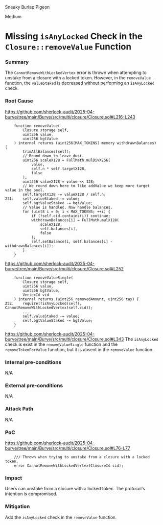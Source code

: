 Sneaky Burlap Pigeon

Medium

# Missing `isAnyLocked` Check in the `Closure::removeValue` Function


### Summary
The `CannotRemoveWithLockedVertex` error is thrown when attempting to unstake from a closure with a locked token. However, in the `removeValue` function, the `valueStaked` is decreased without performing an `isAnyLocked` check.

### Root Cause
https://github.com/sherlock-audit/2025-04-burve/tree/main/Burve/src/multi/closure/Closure.sol#L216-L243
```solidity
    function removeValue(
        Closure storage self,
        uint256 value,
        uint256 bgtValue
    ) internal returns (uint256[MAX_TOKENS] memory withdrawnBalances) {
        trimAllBalances(self);
        // Round down to leave dust.
        uint256 scaleX128 = FullMath.mulDivX256(
            value,
            self.n * self.targetX128,
            false
        );
        uint256 valueX128 = value << 128;
        // We round down here to like addValue we keep more target value in the pool.
        self.targetX128 -= valueX128 / self.n;
231:    self.valueStaked -= value;
        self.bgtValueStaked -= bgtValue;
        // Value is handled. Now handle balances.
        for (uint8 i = 0; i < MAX_TOKENS; ++i) {
            if (!self.cid.contains(i)) continue;
            withdrawnBalances[i] = FullMath.mulX128(
                scaleX128,
                self.balances[i],
                false
            );
            self.setBalance(i, self.balances[i] - withdrawnBalances[i]);
        }
    }
```
https://github.com/sherlock-audit/2025-04-burve/tree/main/Burve/src/multi/closure/Closure.sol#L252
```solidity
    function removeValueSingle(
        Closure storage self,
        uint256 value,
        uint256 bgtValue,
        VertexId vid
    ) internal returns (uint256 removedAmount, uint256 tax) {
252:    require(!isAnyLocked(self), CannotRemoveWithLockedVertex(self.cid));
        ...
        self.valueStaked -= value;
        self.bgtValueStaked -= bgtValue;
    }
```
https://github.com/sherlock-audit/2025-04-burve/tree/main/Burve/src/multi/closure/Closure.sol#L343
The `isAnyLocked` check is exist in the `removeValueSingle` function and the `removeTokenForValue` function, but it is absent in the `removeValue` function.

### Internal pre-conditions
N/A

### External pre-conditions
N/A

### Attack Path
N/A

### PoC
https://github.com/sherlock-audit/2025-04-burve/tree/main/Burve/src/multi/closure/Closure.sol#L76-L77
```solidity
    /// Thrown when trying to unstake from a closure with a locked token.
    error CannotRemoveWithLockedVertex(ClosureId cid);
```

### Impact
Users can unstake from a closure with a locked token.
The protocol's intention is compromised.

### Mitigation
Add the `isAnyLocked` check in the `removeValue` function.
